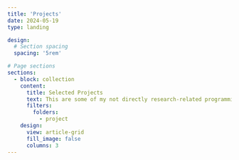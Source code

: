 ```yaml
---
title: 'Projects'
date: 2024-05-19
type: landing

design:
  # Section spacing
  spacing: '5rem'

# Page sections
sections:
  - block: collection
    content:
      title: Selected Projects
      text: This are some of my not directly research-related programming projects, which can also be found on [Github](https://github.com/InaKrapp)
      filters:
        folders:
          - project
    design:
      view: article-grid
      fill_image: false
      columns: 3
---
```

